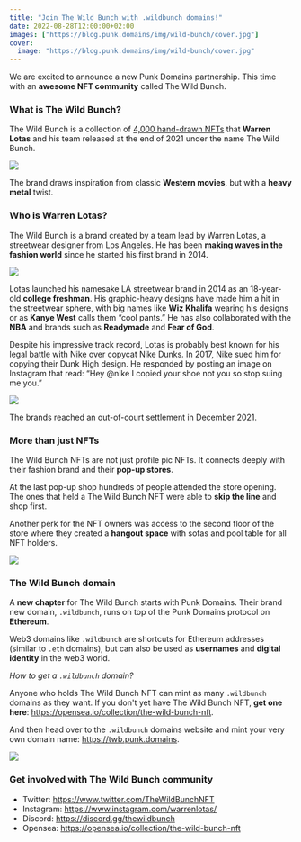 ```yaml
---
title: "Join The Wild Bunch with .wildbunch domains!"
date: 2022-08-28T12:00:00+02:00
images: ["https://blog.punk.domains/img/wild-bunch/cover.jpg"]
cover:
  image: "https://blog.punk.domains/img/wild-bunch/cover.jpg"
---
```


We are excited to announce a new Punk Domains partnership. This time with an **awesome NFT community** called The Wild Bunch. 

### What is The Wild Bunch?

The Wild Bunch is a collection of [4,000 hand-drawn NFTs](https://opensea.io/collection/the-wild-bunch-nft) that **Warren Lotas** and his team released at the end of 2021 under the name The Wild Bunch.

![](/img/wild-bunch/the-wild-bunch-nft.png)

The brand draws inspiration from classic **Western movies**, but with a **heavy metal** twist. 

### Who is Warren Lotas?

The Wild Bunch is a brand created by a team lead by Warren Lotas, a streetwear designer from Los Angeles. He has been **making waves in the fashion world** since he started his first brand in 2014.

![](/img/wild-bunch/warren-lotas-bike.jpg)

Lotas launched his namesake LA streetwear brand in 2014 as an 18-year-old **college freshman**. His graphic-heavy designs have made him a hit in the streetwear sphere, with big names like **Wiz Khalifa** wearing his designs or as **Kanye West** calls them “cool pants.” He has also collaborated with the **NBA** and brands such as **Readymade** and **Fear of God**.

Despite his impressive track record, Lotas is probably best known for his legal battle with Nike over copycat Nike Dunks. In 2017, Nike sued him for copying their Dunk High design. He responded by posting an image on Instagram that read: “Hey @nike I copied your shoe not you so stop suing me you.” 

![](/img/wild-bunch/warren-lotas-working.jpg)

The brands reached an out-of-court settlement in December 2021.

### More than just NFTs

The Wild Bunch NFTs are not just profile pic NFTs. It connects deeply with their fashion brand and their **pop-up stores**.

At the last pop-up shop hundreds of people attended the store opening. The ones that held a The Wild Bunch NFT were able to **skip the line** and shop first.

Another perk for the NFT owners was access to the second floor of the store where they created a **hangout space** with sofas and pool table for all NFT holders.

![](/img/wild-bunch/pop-up-store-the-wild-bunch.jpeg)

### The Wild Bunch domain

A **new chapter** for The Wild Bunch starts with Punk Domains. Their brand new domain, `.wildbunch`, runs on top of the Punk Domains protocol on **Ethereum**. 

Web3 domains like `.wildbunch` are shortcuts for Ethereum addresses (similar to `.eth` domains), but can also be used as **usernames** and **digital identity** in the web3 world.

*How to get a `.wildbunch` domain?*

Anyone who holds The Wild Bunch NFT can mint as many `.wildbunch` domains as they want. If you don't yet have The Wild Bunch NFT, **get one here**: https://opensea.io/collection/the-wild-bunch-nft.

And then head over to the `.wildbunch` domains website and mint your very own domain name: https://twb.punk.domains.

![](/img/wild-bunch/screen-shot-domain.png)

### Get involved with The Wild Bunch community

- Twitter: https://www.twitter.com/TheWildBunchNFT
- Instagram: https://www.instagram.com/warrenlotas/ 
- Discord: https://discord.gg/thewildbunch 
- Opensea: https://opensea.io/collection/the-wild-bunch-nft 
